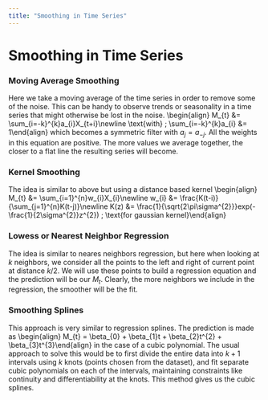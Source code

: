 ```yaml
---
title: "Smoothing in Time Series"
---
```


# Smoothing in Time Series

### Moving Average Smoothing

Here we take a moving average of the time series in order to remove some of the noise. This can be handy to observe trends or seasonality in a time series that might otherwise be lost in the noise.
\begin{align}
    M_{t} &= \sum_{i=-k}^{k}a_{i}X_{t+i}\newline
    \text{with} \; \sum_{i=-k}^{k}a_{i} &= 1\end{align}
which becomes a symmetric filter with $a_{j} = a_{-j}$. All the weights in this equation are positive. The more values we average together, the closer to a flat line the resulting series will become.

### Kernel Smoothing

The idea is similar to above but using a distance based kernel
\begin{align}
    M_{t} &= \sum_{i=1}^{n}w_{i}X_{i}\newline
    w_{i} &= \frac{K(t-i)}{\sum_{j=1}^{n}K(t-j)}\newline
    K(z) &= \frac{1}{\sqrt{2\pi\sigma^{2}}}exp(-\frac{1}{2\sigma^{2}}z^{2}) \; \text{for gaussian kernel}\end{align}

### Lowess or Nearest Neighbor Regression

The idea is similar to neares neighbors regression, but here when looking at $k$ neighbors, we consider all the points to the left and right of current point at distance $k/2$. We will use these points to build a regression equation and the prediction will be our $M_{t}$. Clearly, the more neighbors we include in the regression, the smoother will be the fit.

### Smoothing Splines

This approach is very similar to regression splines. The prediction is made as
\begin{align}
    M_{t} = \beta_{0} + \beta_{1}t + \beta_{2}t^{2} + \beta_{3}t^{3}\end{align}
in the case of a cubic polynomial. The usual approach to solve this would be to first divide the entire data into $k+1$ intervals using $k$ knots (points chosen from the dataset), and fit separate cubic polynomials on each of the intervals, maintaining constraints like continuity and differentiability at the knots. This method gives us the cubic splines.
